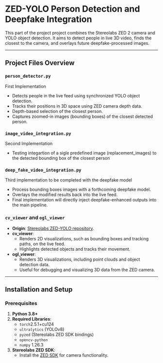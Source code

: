 # ZED-YOLO Person Detection and Deepfake Integration

This part of the project project combines the Stereolabs ZED 2 camera and YOLO object detection. It aims to detect people in live 3D video, finds the closest to the camera, and overlays future deepfake-processed images.

---

## Project Files Overview

### `person_detector.py`
First Implementation
  - Detects people in the live feed using synchronized YOLO object detection.
  - Tracks their positions in 3D space using ZED camera depth data.
  - Depth-based selection of the closest person.
  - Captures zoomed-in images (bounding boxes) of the closest detected person.

 ### `image_video_integration.py`
 Second Implementation
  - Testing integartion of a sigle predefined image (replacement_images) to the detected bounding box of the closest person

### `deep_fake_video_integration.py`
Third implementation to be completed with the deepfake model
  - Process bounding boxes images with a forthcoming deepfake model.
  - Overlays the modified results back into the live feed.
  - Final implementation will directly inject deepfake-enhanced outputs into the main pipeline.

### `cv_viewer` and `ogl_viewer`
- **Origin**: [Stereolabs ZED-YOLO repository](https://github.com/stereolabs/zed-yolo).
- **cv_viewer**:
  - Renders 2D visualizations, such as bounding boxes and tracking paths, on the live feed.
  - Highlights detected objects and tracks their movement.
- **ogl_viewer**:
  - Renders 3D visualizations, including point clouds and object detection data.
  - Useful for debugging and visualizing 3D data from the ZED camera.

---

## Installation and Setup

### Prerequisites
1. **Python 3.8+**
2. **Required Libraries**:
   - `torch`2.5.1+cu124
   - `ultralytics` (YOLOv8)
   - `pyzed` (Stereolabs ZED SDK bindings)
   - `opencv-python`
   - `numpy` 1.26.3
3. **Stereolabs ZED SDK**:
   - Install the [ZED SDK](https://www.stereolabs.com/zed-sdk/) for camera functionality.

